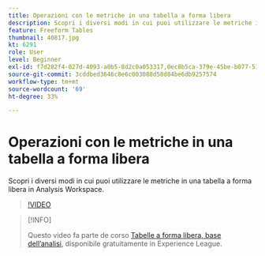 ```yaml
---
title: Operazioni con le metriche in una tabella a forma libera
description: Scopri i diversi modi in cui puoi utilizzare le metriche in una tabella a forma libera in Analysis Workspace.
feature: Freeform Tables
thumbnail: 40817.jpg
kt: 6291
role: User
level: Beginner
exl-id: f7d282f4-027d-4093-a0b5-8d2c0a053317,0ec8b5ca-379e-45be-b077-514af318f42a
source-git-commit: 3cddbed3646c8e6c003088d58d84be6db9257574
workflow-type: tm+mt
source-wordcount: '69'
ht-degree: 33%

---
```


# Operazioni con le metriche in una tabella a forma libera

Scopri i diversi modi in cui puoi utilizzare le metriche in una tabella a forma libera in Analysis Workspace.

>[!VIDEO](https://video.tv.adobe.com/v/40817/?quality=12&learn=on)

>[!INFO]
>
> Questo video fa parte de corso [Tabelle a forma libera, base dell’analisi](https://experienceleague.adobe.com/?recommended=Analytics-U-1-2020.3&amp;lang=it), disponibile gratuitamente in Experience League.
